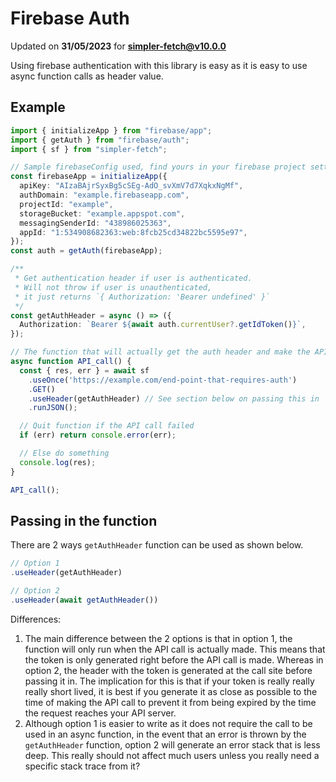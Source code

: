 # Firebase Auth
Updated on **31/05/2023** for **simpler-fetch@v10.0.0**

Using firebase authentication with this library is easy as it is easy to use async function calls as header value.

## Example
```typescript
import { initializeApp } from "firebase/app";
import { getAuth } from "firebase/auth";
import { sf } from "simpler-fetch";

// Sample firebaseConfig used, find yours in your firebase project settings
const firebaseApp = initializeApp({
  apiKey: "AIzaBAjrSyxBg5cSEg-AdO_svXmV7d7XqkxNgMf",
  authDomain: "example.firebaseapp.com",
  projectId: "example",
  storageBucket: "example.appspot.com",
  messagingSenderId: "438986025363",
  appId: "1:534908682363:web:8fcb25cd34822bc5595e97",
});
const auth = getAuth(firebaseApp);

/**
 * Get authentication header if user is authenticated.
 * Will not throw if user is unauthenticated,
 * it just returns `{ Authorization: 'Bearer undefined' }`
 */
const getAuthHeader = async () => ({
  Authorization: `Bearer ${await auth.currentUser?.getIdToken()}`,
});

// The function that will actually get the auth header and make the API call
async function API_call() {
  const { res, err } = await sf
    .useOnce('https://example.com/end-point-that-requires-auth')
    .GET()
    .useHeader(getAuthHeader) // See section below on passing this in
    .runJSON();

  // Quit function if the API call failed
  if (err) return console.error(err);

  // Else do something
  console.log(res);
}

API_call();
```


## Passing in the function
There are 2 ways `getAuthHeader` function can be used as shown below.
```typescript
// Option 1
.useHeader(getAuthHeader)

// Option 2
.useHeader(await getAuthHeader())
```

Differences:
1. The main difference between the 2 options is that in option 1, the function will only run when the API call is actually made. This means that the token is only generated right before the API call is made. Whereas in option 2, the header with the token is generated at the call site before passing it in. The implication for this is that if your token is really really really short lived, it is best if you generate it as close as possible to the time of making the API call to prevent it from being expired by the time the request reaches your API server.
1. Although option 1 is easier to write as it does not require the call to be used in an async function, in the event that an error is thrown by the `getAuthHeader` function, option 2 will generate an error stack that is less deep. This really should not affect much users unless you really need a specific stack trace from it?